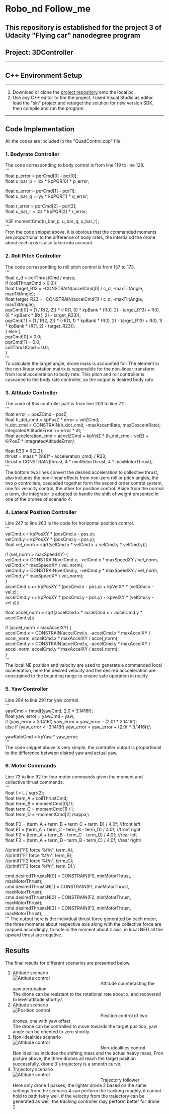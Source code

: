 # Robo_nd Follow_me
This repository is established for the project 3 of Udacity "Flying car" nanodegree program
---
## Project: 3DController

---

## C++ Environment Setup

---
1. Download or clone the [project repository](https://github.com/udacity/FCND-Controls-CPP) onto the local pc.  
2. Use any C++ editor to fire the project, I used Visual Studio as editor, load the "sln" project and retarget the solution for new version SDK, then compile and run the program.
---

## Code Implementation
All the codes are included in the "QuadControl.cpp" file.
### 1. Bodyrate Controller
The code corresponding to body control is from line 119 to line 128.\
'''\
float p_error = pqrCmd[0] - pqr[0];\
float u_bar_p = Ixx * kpPQR[0] * p_error;

float q_error = pqrCmd[1] - pqr[1];\
float u_bar_q = Iyy * kpPQR[1] * q_error;

float r_error = pqrCmd[2] - pqr[2];\
float u_bar_r = Izz * kpPQR[2] * r_error;

V3F momentCmd(u_bar_p, u_bar_q, u_bar_r);\
'''\
Fron the code snippet above, it is obvious that the commanded moments are proportional to the difference of body rates, the intertia od the drone about each axis is also taken into account.
### 2. Roll Pitch Controller
The code corresponding to roll pitch control is from 157 to 173.\
'''\
 float c_d = collThrustCmd / mass;\
  if (collThrustCmd > 0.0){\
    float target_R13 = -CONSTRAIN(accelCmd[0] / c_d, -maxTiltAngle, maxTiltAngle);\
    float target_R23 = -CONSTRAIN(accelCmd[1] / c_d, -maxTiltAngle, maxTiltAngle);\
    pqrCmd[0] = (1 / R(2, 2)) * (-R(1, 0) * kpBank * (R(0, 2) - target_R13) + R(0, 0) * kpBank * (R(1, 2) - target_R23));\
    pqrCmd[1] = (1 / R(2, 2)) * (-R(1, 1) * kpBank * (R(0, 2) - target_R13) + R(0, 1) * kpBank * (R(1, 2) - target_R23));\
  }
  else {\
  pqrCmd[0] = 0.0;\
  pqrCmd[1] = 0.0;\
  collThrustCmd = 0.0;\
  }\
'''\
To calculate the target angle, drone mass is accounted for. The element in the non-linear rotation matrix is responsible for the non-linear transform from local acceleration to body rate. This pitch and roll controller is cascaded to the body rate controller, so the output is desired body rate.
### 3. Altitude Controller
The code of this controller part is from line 203 to line 211.\
'''\
float error = posZCmd - posZ;\
float h_dot_cmd = kpPosZ * error + velZCmd;\
h_dot_cmd = CONSTRAIN(h_dot_cmd, -maxAscentRate, maxDescentRate);\
integratedAltitudeError += error * dt;\
float acceleration_cmd = accelZCmd + kpVelZ * (h_dot_cmd - velZ) + KiPosZ * integratedAltitudeError;\

float R33 = R(2,2);\
thrust = mass * (9.81f - acceleration_cmd) / R33;\
thrust = CONSTRAIN(thrust, 4 * minMotorThrust, 4 * maxMotorThrust);\
'''\
The bottom two lines convert the desired acceleration to collective thrust, also includes the non-linear effects from non-zero roll or pitch angles, the two p controllers, cascaded together form the second order control system, one for velocity control, the other for position control. Aside from the normal p term, the integrator is adopted to handle the shift of weight presented in one of the drones of scenario 4. 
### 4. Lateral Position Controller
Line 247 to line 263 is the code for horizontal position control.\
'''\
velCmd.x = kpPosXY * (posCmd.x - pos.x);\
velCmd.y = kpPosXY * (posCmd.y - pos.y);\
float vel_norm = sqrt(velCmd.x * velCmd.x + velCmd.y * velCmd.y);\
 
if (vel_norm > maxSpeedXY) {\
    velCmd.x = CONSTRAIN(velCmd.x, -velCmd.x * maxSpeedXY / vel_norm, velCmd.x * maxSpeedXY / vel_norm);\
    velCmd.y = CONSTRAIN(velCmd.y, -velCmd.y * maxSpeedXY / vel_norm, velCmd.y * maxSpeedXY / vel_norm);\
  }\
accelCmd.x += kpPosXY * (posCmd.x - pos.x) + kpVelXY * (velCmd.x - vel.x);\
accelCmd.y += kpPosXY * (posCmd.y - pos.y) + kpVelXY * (velCmd.y - vel.y);\

float accel_norm = sqrt(accelCmd.x * accelCmd.x + accelCmd.y * accelCmd.y);\

if (accel_norm > maxAccelXY) {\
	  accelCmd.x = CONSTRAIN(accelCmd.x, -accelCmd.x * maxAccelXY / accel_norm, accelCmd.x * maxAccelXY / accel_norm);\
	  accelCmd.y = CONSTRAIN(accelCmd.y, -accelCmd.y * maxAccelXY / accel_norm, accelCmd.y * maxAccelXY / accel_norm);\
  }\
'''\
The local NE position and velocity  are used to generate a commanded local acceleration, here the desired velocity and the desired accceleration are constrained to the bounding range to ensure safe operation in reality.
### 5. Yaw Controller
Line 284 to line 291 for yaw control.\
'''\
yawCmd = fmodf(yawCmd, 2.0 * 3.1416f);\
float yaw_error = yawCmd - yaw;\
if (yaw_error > 3.1416f)
	  yaw_error = yaw_error - (2.0f * 3.1416f);\
else if (yaw_error < -3.1416f)
	  yaw_error = yaw_error + (2.0f * 3.1416f);\
  
yawRateCmd = kpYaw * yaw_error;\
'''\
The code snippet above is very simple, the controller output is proportional  to the difference between disired yaw and actual yaw.
### 6. Motor Commands
Line 73 to line 92 for four motor commands given the moment and collective thrust commands.\
'''\
float l = L / sqrt(2);\
float term_A = collThrustCmd;\
float term_B = momentCmd[0]/ l;\
float term_C = momentCmd[1] / l;\
float term_D = -momentCmd[2] /kappa;\

float F0 = (term_A + term_B + term_C + term_D) / 4.0f; //front left\
float F1 = (term_A + term_C - term_B - term_D) / 4.0f; //front right\
float F2 = (term_A + term_B - term_C - term_D) / 4.0f; //rear left\
float F3 = (term_A + term_D - term_B - term_C) / 4.0f; //rear right\

//printf("F0 force %f/n", term_A);\
//printf("F1 force %f/n", term_B);\
//printf("F2 force %f/n", term_C);\
//printf("F3 force %f/n", term_D);\

cmd.desiredThrustsN[0] = CONSTRAIN(F0, minMotorThrust, maxMotorThrust);\
cmd.desiredThrustsN[1] = CONSTRAIN(F1, minMotorThrust, maxMotorThrust);\
cmd.desiredThrustsN[2] = CONSTRAIN(F2, minMotorThrust, maxMotorThrust);\
cmd.desiredThrustsN[3] = CONSTRAIN(F3, minMotorThrust, maxMotorThrust);\
'''
The output here is the individual thrust force generated by each motor, the three moments about respective axis along with the collective force are mapped accordingly, to note is the moment about z axis, in local NED all the upward thrust are negative.

## Results
The final results for different scenarios are presented below.
1. Attitude scenario\
![Attitude control](/img/attitude-scenario.JPG)
<br />&emsp; &emsp;  &emsp;  &emsp; &emsp; &emsp;  &emsp;  &emsp; &emsp; &emsp;  &emsp;  &emsp;&emsp; &emsp;  &emsp;  &emsp;Attitude counteracting the yaw pertubation<br />
The drone can be resistant to the rotational rate about x, and recovered to level attitude shortly.\
2. Attitude scenario\
![Position control](/img/position-scenario.JPG)
<br />&emsp; &emsp;  &emsp;  &emsp; &emsp; &emsp;  &emsp;  &emsp; &emsp; &emsp;  &emsp;  &emsp;&emsp; &emsp;  &emsp;  &emsp;Position control of two drones, one with yaw offset<br />
The drone can be controlled to move towards the target position, yaw angle can be oriented to zero shortly.
3. Non-idealities scenario\
![Attitude control](/img/non-ideality.JPG)
<br />&emsp; &emsp;  &emsp;  &emsp; &emsp; &emsp;  &emsp;  &emsp; &emsp; &emsp;  &emsp;  &emsp;&emsp; &emsp;  &emsp;  &emsp;Non-idealities control<br />
Non idealiies includes the shifting mass and the actual heavy mass, Fron picture above, the three drones all reach the target position successfully, drone 3's trajectory is a smooth curve.
4. Trajectory scenario\
![Attitude control](/img/trajectory-scenario5.JPG)
<br />&emsp; &emsp;  &emsp;  &emsp; &emsp; &emsp;  &emsp;  &emsp; &emsp; &emsp;  &emsp;  &emsp;&emsp; &emsp;  &emsp;  &emsp;Trajectory follower<br />
Here only drone 1 passes, the lighter drone 2 based on the same settings from the scenario 4 can perform the tracking roughly, it cannot hold to path fairly well, if the velocity from the trajectory can be generated as well, the tracking controller may perform better for drone 2. 
